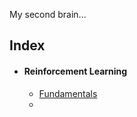 
My second brain...

## Index
- #### Reinforcement Learning
	- [Fundamentals](Reinforcement_Learning/Fundamentals)
	- 